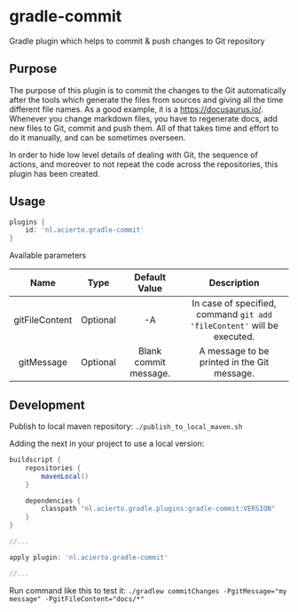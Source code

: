 
# gradle-commit
Gradle plugin which helps to commit &amp; push changes to Git repository

## Purpose

The purpose of this plugin is to commit the changes to the Git automatically after the tools which generate the files
from sources and giving all the time different file names. As a good example, it is a  https://docusaurus.io/.
Whenever you change markdown files, you have to regenerate docs, add new files to Git, commit and push them.
All of that takes time and effort to do it manually, and can be sometimes overseen. 

In order to hide low level details of dealing with Git, the sequence of actions, and moreover to not repeat the code
across the repositories, this plugin has been created.

## Usage

```groovy
plugins {
    id: 'nl.acierto.gradle-commit'
}
```

Available parameters

|Name|Type|Default Value|Description|
| :---: | :---: | :---: | :---: |
|gitFileContent|Optional|-A|In case of specified, command `git add 'fileContent'` will be executed.|
|gitMessage|Optional|Blank commit message.|A message to be printed in the Git message.|

## Development

Publish to local maven repository: `./publish_to_local_maven.sh`

Adding the next in your project to use a local version: 

```groovy
buildscript {
    repositories {
        mavenLocal()
    }

    dependencies {
        classpath "nl.acierto.gradle.plugins:gradle-commit:VERSION"
    }
}

//...

apply plugin: 'nl.acierto.gradle-commit'

//...

```

Run command like this to test it: `./gradlew commitChanges -PgitMessage="my message" -PgitFileContent="docs/*"`

